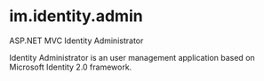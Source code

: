 im.identity.admin
=================

ASP.NET MVC Identity Administrator

Identity Administrator is an user management application based on Microsoft Identity 2.0 framework.
